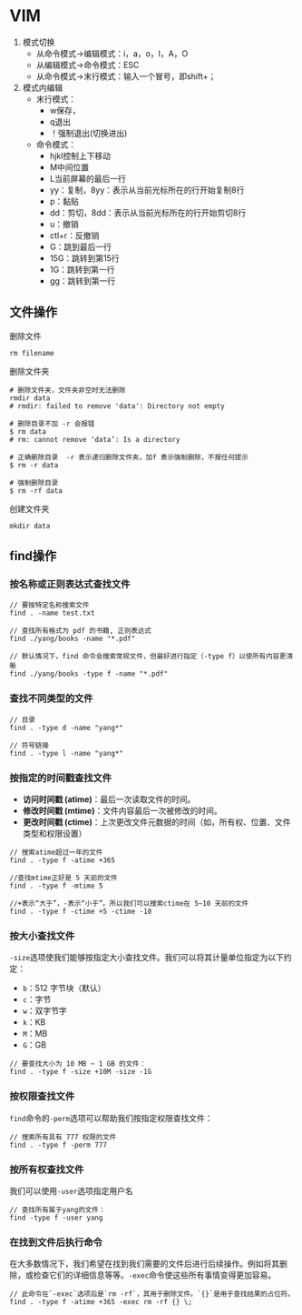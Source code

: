 # VIM

1. 模式切换
   - 从命令模式->编辑模式：i，a，o，I，A，O
   - 从编辑模式->命令模式：ESC
   - 从命令模式->末行模式：输入一个冒号，即shift+；
2. 模式内编辑
   - 末行模式：
     - w保存，
     - q退出
     - ！强制退出(切换进出)
   - 命令模式：
     - hjkl控制上下移动
     - M中间位置
     - L当前屏幕的最后一行
     - yy：复制，8yy：表示从当前光标所在的行开始复制8行
     - p：黏贴
     - dd：剪切，8dd：表示从当前光标所在的行开始剪切8行
     - u：撤销
     - ctl+r：反撤销
     - G：跳到最后一行
     - 15G：跳转到第15行
     - 1G：跳转到第一行
     - gg：跳转到第一行

## 文件操作

删除文件

```
rm filename
```

删除文件夹

```
# 删除文件夹，文件夹非空时无法删除
rmdir data
# rmdir: failed to remove 'data': Directory not empty

# 删除目录不加 -r 会报错
$ rm data
# rm: cannot remove ‘data’: Is a directory
 
# 正确删除目录  -r 表示递归删除文件夹，加f 表示强制删除，不报任何提示
$ rm -r data
 
# 强制删除目录
$ rm -rf data
```

创建文件夹

```
mkdir data
```



## find操作

### 按名称或正则表达式查找文件

```
// 要按特定名称搜索文件
find . -name test.txt

// 查找所有格式为 pdf 的书籍, 正则表达式
find ./yang/books -name "*.pdf"

// 默认情况下，find 命令会搜索常规文件，但最好进行指定（-type f）以使所有内容更清晰
find ./yang/books -type f -name "*.pdf"
```

### 查找不同类型的文件

```
// 目录
find . -type d -name "yang*"

// 符号链接
find . -type l -name "yang*"

```

### 按指定的时间戳查找文件

- **访问时间戳 (atime)**：最后一次读取文件的时间。
- **修改时间戳 (mtime)**：文件内容最后一次被修改的时间。
- **更改时间戳 (ctime)**：上次更改文件元数据的时间（如，所有权、位置、文件类型和权限设置）

```
// 搜索atime超过一年的文件
find . -type f -atime +365

//查找mtime正好是 5 天前的文件
find . -type f -mtime 5

//+表示“大于”，-表示“小于”。所以我们可以搜索ctime在 5~10 天前的文件
find . -type f -ctime +5 -ctime -10
```

### 按大小查找文件

`-size`选项使我们能够按指定大小查找文件。我们可以将其计量单位指定为以下约定：

- `b`：512 字节块（默认）
- `c`：字节
- `w`：双字节字
- `k`：KB
- `M`：MB
- `G`：GB

```
// 要查找大小为 10 MB ~ 1 GB 的文件：
find . -type f -size +10M -size -1G
```

### 按权限查找文件

`find`命令的`-perm`选项可以帮助我们按指定权限查找文件：

```
// 搜索所有具有 777 权限的文件
find . -type f -perm 777
```

### 按所有权查找文件

我们可以使用`-user`选项指定用户名

```
// 查找所有属于yang的文件：
find -type f -user yang
```

### 在找到文件后执行命令

在大多数情况下，我们希望在找到我们需要的文件后进行后续操作。例如将其删除，或检查它们的详细信息等等。`-exec`命令使这些所有事情变得更加容易。

```
// 此命令在`-exec`选项后是`rm -rf`，其用于删除文件。`{}`是用于查找结果的占位符。
find . -type f -atime +365 -exec rm -rf {} \;
```